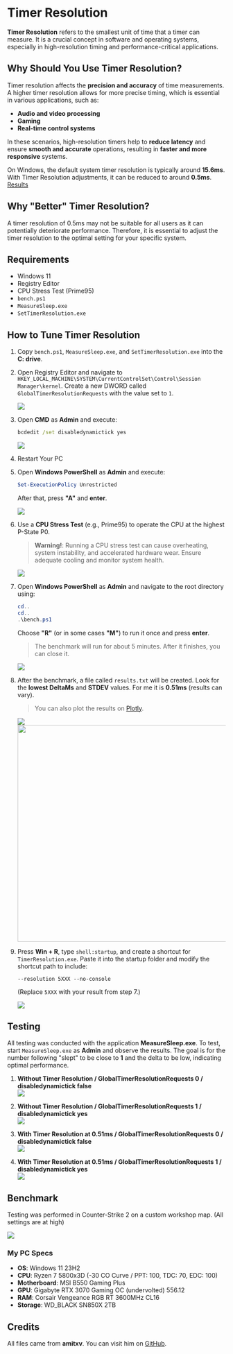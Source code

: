 # Timer Resolution

**Timer Resolution** refers to the smallest unit of time that a timer can measure. It is a crucial concept in software and operating systems, especially in high-resolution timing and performance-critical applications.

## Why Should You Use Timer Resolution?

Timer resolution affects the **precision and accuracy** of time measurements. A higher timer resolution allows for more precise timing, which is essential in various applications, such as:

- **Audio and video processing**
- **Gaming**
- **Real-time control systems**

In these scenarios, high-resolution timers help to **reduce latency** and ensure **smooth and accurate** operations, resulting in **faster and more responsive** systems.

On Windows, the default system timer resolution is typically around **15.6ms**. With Timer Resolution adjustments, it can be reduced to around **0.5ms**. [Results](https://github.com/plankeeee/BetterTimerResolution?tab=readme-ov-file#testing)

## Why "Better" Timer Resolution?

A timer resolution of 0.5ms may not be suitable for all users as it can potentially deteriorate performance. Therefore, it is essential to adjust the timer resolution to the optimal setting for your specific system.

## Requirements

- Windows 11
- Registry Editor
- CPU Stress Test (Prime95)
- `bench.ps1`
- `MeasureSleep.exe`
- `SetTimerResolution.exe`

## How to Tune Timer Resolution

1. Copy `bench.ps1`, `MeasureSleep.exe`, and `SetTimerResolution.exe` into the **C: drive**.

2. Open Registry Editor and navigate to `HKEY_LOCAL_MACHINE\SYSTEM\CurrentControlSet\Control\Session Manager\kernel`. Create a new DWORD called `GlobalTimerResolutionRequests` with the value set to `1`.

   ![](Images/2.png)

3. Open **CMD** as **Admin** and execute:  
   ```cmd
   bcdedit /set disabledynamictick yes
   ```

   ![](Images/8.png)

4. Restart Your PC

5. Open **Windows PowerShell** as **Admin** and execute:  
   ```powershell
   Set-ExecutionPolicy Unrestricted
   ```  
   After that, press **"A"** and **enter**.

   ![](Images/ps1.png)

6. Use a **CPU Stress Test** (e.g., Prime95) to operate the CPU at the highest P-State P0.  
   > **Warning!**: Running a CPU stress test can cause overheating, system instability, and accelerated hardware wear. Ensure adequate cooling and monitor system health.

   ![](Images/3.png)

7. Open **Windows PowerShell** as **Admin** and navigate to the root directory using:  
   ```powershell
   cd..
   cd..
   .\bench.ps1
   ```  
   Choose **"R"** (or in some cases **"M"**) to run it once and press **enter**.  
   > The benchmark will run for about 5 minutes. After it finishes, you can close it.

   ![](Images/4.png)

8. After the benchmark, a file called `results.txt` will be created. Look for the **lowest DeltaMs** and **STDEV** values. For me it is **0.51ms** (results can vary).  
   > You can also plot the results on [Plotly](https://chart-studio.plotly.com/create/#/).

   ![](Images/5.png)
   <img src="Images/6.png" width=500>

9. Press **Win + R**, type `shell:startup`, and create a shortcut for `TimerResolution.exe`. Paste it into the startup folder and modify the shortcut path to include:  
   ```
   --resolution 5XXX --no-console
   ```  
   (Replace `5XXX` with your result from step 7.)

   ![](Images/7.png)

## Testing

All testing was conducted with the application **MeasureSleep.exe**. To test, start `MeasureSleep.exe` as **Admin** and observe the results. The goal is for the number following "slept" to be close to **1** and the delta to be low, indicating optimal performance.

1. **Without Timer Resolution / GlobalTimerResolutionRequests 0 / disabledynamictick false**  
   ![](Images/test3.png)

2. **Without Timer Resolution / GlobalTimerResolutionRequests 1 / disabledynamictick yes**  
   ![](Images/test1.png)

3. **With Timer Resolution at 0.51ms / GlobalTimerResolutionRequests 0 / disabledynamictick false**  
   ![](Images/test4.png)

4. **With Timer Resolution at 0.51ms / GlobalTimerResolutionRequests 1 / disabledynamictick yes**  
   ![](Images/test2.png)

## Benchmark

Testing was performed in Counter-Strike 2 on a custom workshop map. (All settings are at high)

![](Images/cs2FPScomp.png)

### My PC Specs

- **OS**: Windows 11 23H2
- **CPU**: Ryzen 7 5800x3D (-30 CO Curve / PPT: 100, TDC: 70, EDC: 100)
- **Motherboard**: MSI B550 Gaming Plus
- **GPU**: Gigabyte RTX 3070 Gaming OC (undervolted) 556.12
- **RAM**: Corsair Vengeance RGB RT 3600MHz CL16
- **Storage**: WD_BLACK SN850X 2TB

## Credits

All files came from **amitxv**. You can visit him on [GitHub](https://github.com/amitxv).
